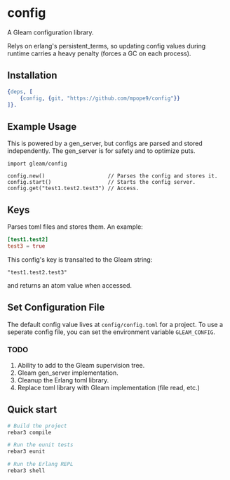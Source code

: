 # config

A Gleam configuration library.

Relys on erlang's persistent_terms, so updating config values during runtime carries a heavy penalty (forces a GC on each process).

## Installation

```erlang
{deps, [
    {config, {git, "https://github.com/mpope9/config"}}
]}.
```

## Example Usage
This is powered by a gen_server, but configs are parsed and stored independently.  The gen_server is for safety and to optimize puts.

```gleam
import gleam/config

config.new()                    // Parses the config and stores it.
config.start()                  // Starts the config server.
config.get("test1.test2.test3") // Access.
```

## Keys
Parses toml files and stores them.  An example:

```toml
[test1.test2]
test3 = true
```

This config's key is transalted to the Gleam string:
```gleam
"test1.test2.test3"
```
and returns an atom value when accessed.

## Set Configuration File
The default config value lives at `config/config.toml` for a project.
To use a seperate config file, you can set the environment variable `GLEAM_CONFIG`.

### TODO
1. Ability to add to the Gleam supervision tree.
2. Gleam gen_server implementation.
3. Cleanup the Erlang toml library.
4. Replace toml library with Gleam implementation (file read, etc.)

## Quick start

```sh
# Build the project
rebar3 compile

# Run the eunit tests
rebar3 eunit

# Run the Erlang REPL
rebar3 shell
```

